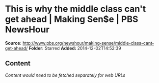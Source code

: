 # This is why the middle class can't get ahead | Making Sen$e | PBS NewsHour

**Source:** http://www.pbs.org/newshour/making-sense/middle-class-cant-get-ahead/
**Folder:** Starred
**Added:** 2014-12-02T14:52:39




## Content
*Content would need to be fetched separately for web URLs*

